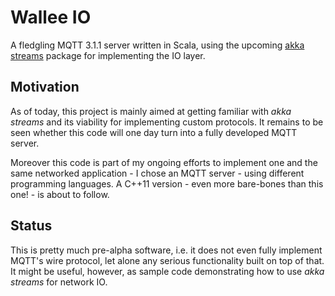 # Wallee IO

A fledgling MQTT 3.1.1 server written in Scala, using the upcoming [akka
streams](http://doc.akka.io/docs/akka-stream-and-http-experimental/1.0-RC3/scala.html?_ga=1.213223377.452692600.1432054632)
package for implementing the IO layer.

## Motivation

As of today, this project is mainly aimed at getting familiar with *akka streams* and its viability for implementing
custom protocols. It remains to be seen whether this code will one day turn into a fully developed MQTT server.

Moreover this code is part of my ongoing efforts to implement one and the same networked application - I chose an MQTT
server - using different programming languages. A C++11 version - even more bare-bones than this one! - is about to
follow.

## Status

This is pretty much pre-alpha software, i.e. it does not even fully implement MQTT's wire protocol, let alone any
serious functionality built on top of that. It might be useful, however, as sample code demonstrating how to use *akka
streams* for network IO.

